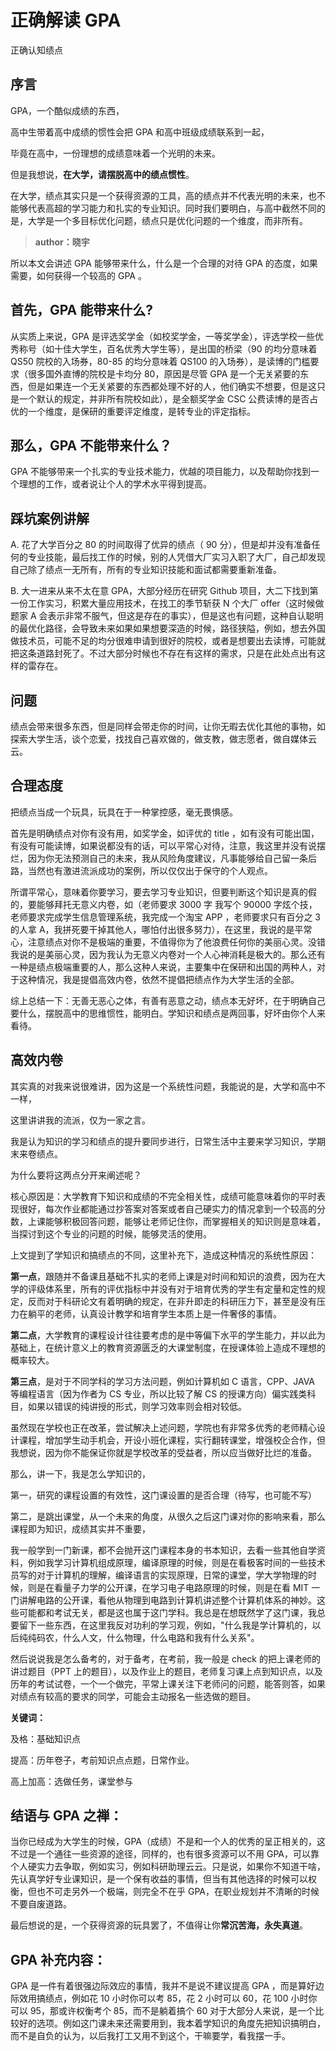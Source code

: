 # 正确解读 GPA

正确认知绩点

## 序言

GPA，一个酷似成绩的东西，

高中生带着高中成绩的惯性会把 GPA 和高中班级成绩联系到一起，

毕竟在高中，一份理想的成绩意味着一个光明的未来。

但是我想说，<strong>在大学，请摆脱高中的绩点惯性</strong>。

在大学，绩点其实只是一个获得资源的工具，高的绩点并不代表光明的未来，也不能够代表高超的学习能力和扎实的专业知识。同时我们要明白，与高中截然不同的是，大学是一个多目标优化问题，绩点只是优化问题的一个维度，而非所有。

> <strong>author：晓宇</strong>

所以本文会讲述 GPA 能够带来什么，什么是一个合理的对待 GPA 的态度，如果需要，如何获得一个较高的 GPA 。

## 首先，GPA 能带来什么?

从实质上来说，GPA 是评选奖学金（如校奖学金，一等奖学金），评选学校一些优秀称号（如十佳大学生，百名优秀大学生等），是出国的桥梁（90 的均分意味着 QS50 院校的入场券，80-85 的均分意味着 QS100 的入场券），是读博的门槛要求（很多国外直博的院校是卡均分 80，原因是尽管 GPA 是一个无关紧要的东西，但是如果连一个无关紧要的东西都处理不好的人，他们确实不想要，但是这只是一个默认的规定，并非所有院校如此），是全额奖学金 CSC 公费读博的是否占优的一个维度，是保研的重要评定维度，是转专业的评定指标。

## 那么，GPA 不能带来什么？

GPA 不能够带来一个扎实的专业技术能力，优越的项目能力，以及帮助你找到一个理想的工作，或者说让个人的学术水平得到提高。

## 踩坑案例讲解

A. 花了大学百分之 80 的时间取得了优异的绩点（ 90 分），但是却并没有准备任何的专业技能，最后找工作的时候，别的人凭借大厂实习入职了大厂，自己却发现自己除了绩点一无所有，所有的专业知识技能和面试都需要重新准备。

B. 大一进来从来不太在意 GPA，大部分经历在研究 Github 项目，大二下找到第一份工作实习，积累大量应用技术，在找工的季节斩获 N 个大厂 offer（这时候做题家 A 会表示非常不服气，但这是存在的事实），但是这也有问题，这种自认聪明的最优化路径，会导致未来如果如果想要深造的时候，路径狭隘，例如，想去外国做技术员，可能不足的均分很难申请到很好的院校，或者是想要出去读博，可能就把这条道路封死了。不过大部分时候也不存在有这样的需求，只是在此处点出有这样的雷存在。

## 问题

绩点会带来很多东西，但是同样会带走你的时间，让你无暇去优化其他的事物，如 探索大学生活，谈个恋爱，找找自己喜欢做的，做支教，做志愿者，做自媒体云云。

## 合理态度

把绩点当成一个玩具，玩具在于一种掌控感，毫无畏惧感。

首先是明确绩点对你有没有用，如奖学金，如评优的 title ，如有没有可能出国，有没有可能读博，如果说都没有的话，可以平常心对待，注意，我这里并没有说摆烂，因为你无法预测自己的未来，我从风险角度建议，凡事能够给自己留一条后路，当然也有激进流派成功的案例，所以仅仅出于保守的个人观点。

所谓平常心，意味着你要学习，要去学习专业知识，但要判断这个知识是真的假的，要能够拜托无意义内卷，如（老师要求 3000 字 我写个 90000 字炫个技， 老师要求完成学生信息管理系统，我完成一个淘宝 APP ，老师要求只有百分之 3 的人拿 A，我拼死要干掉其他人，哪怕付出很多努力），在这里，我说的是平常心，注意绩点对你不是极端的重要，不值得你为了他浪费任何你的美丽心灵。没错我说的是美丽心灵，因为我认为无意义内卷对一个人心神消耗是极大的。那么还有一种是绩点极端重要的人，那么这种人来说，主要集中在保研和出国的两种人，对于这种情况，我是提倡高效内卷，依然不提倡把绩点作为大学生活的全部。

综上总结一下：无善无恶心之体，有善有恶意之动，绩点本无好坏，在于明确自己要什么，摆脱高中的思维惯性，能明白。学知识和绩点是两回事，好坏由你个人来看待。

## 高效内卷

其实真的对我来说很难讲，因为这是一个系统性问题，我能说的是，大学和高中不一样，

这里讲讲我的流派，仅为一家之言。

我是认为知识的学习和绩点的提升要同步进行，日常生活中主要来学习知识，学期末来卷绩点。

为什么要将这两点分开来阐述呢？

核心原因是：大学教育下知识和成绩的不完全相关性，成绩可能意味着你的平时表现很好，每次作业都能通过抄答案对答案或者自己硬实力的情况拿到一个较高的分数，上课能够积极回答问题，能够让老师记住你，而掌握相关的知识则是意味着，当探讨到这个专业的问题的时候，能够灵活的使用。

上文提到了学知识和搞绩点的不同，这里补充下，造成这种情况的系统性原因：

**第一点**，跟随并不备课且基础不扎实的老师上课是对时间和知识的浪费，因为在大学的评级体系里，所有的评优指标中并没有对于培育优秀的学生有定量和定性的规定，反而对于科研论文有着明确的规定，在非升即走的科研压力下，甚至是没有压力在躺平的老师，认真设计教学和培育学生本质上是一件奢侈的事情。

**第二点**，大学教育的课程设计往往要考虑的是中等偏下水平的学生能力，并以此为基础上，在统计意义上的教育资源匮乏的大课堂制度，在授课体验上造成不理想的概率较大。

**第三点**，是对于不同学科的学习方法问题，例如计算机如 C 语言，CPP、JAVA 等编程语言（因为作者为 CS 专业，所以比较了解 CS 的授课方向）偏实践类科目，如果以错误的纯讲授的形式，则学习效率则会相对较低。

虽然现在学校也正在改革，尝试解决上述问题，学院也有非常多优秀的老师精心设计课程，增加学生动手机会，开设小班化课程，实行翻转课堂，增强校企合作，但我想说，因为你不能保证你就是学校改革的受益者，所以应当做好比烂的准备。

那么，讲一下，我是怎么学知识的，

第一，研究的课程设置的有效性，这门课设置的是否合理（待写，也可能不写）

第二，是跳出课堂，从一个未来的角度，从很久之后这门课对你的影响来看，那么课程即为知识，成绩其实并不重要，

我一般学到一门新课，都不会抛开这门课程本身的书本知识，去看一些其他自学资料，例如我学习计算机组成原理，编译原理的时候，则是在看极客时间的一些技术员写的对于计算机的理解，编译语言的实现原理，日常的课堂，学大学物理的时候，则是在看量子力学的公开课，在学习电子电路原理的时候，则是在看 MIT 一门讲解电路的公开课，看他从物理到电路到计算机讲述整个计算机体系的神妙。这些可能都和考试无关，都是这也属于这门学科。我总是在想既然学了这门课，我总要留下一些东西，在这里我反对功利的学习观，例如，"什么我是学计算机的，以后纯纯码农，什么人文，什么物理，什么电路和我有什么关系"。

然后说说我是怎么备考的，对于备考，在考前，我一般是 check 的把上课老师的讲过题目（PPT 上的题目），以及作业上的题目，老师复习课上点到知识点，以及历年的考试试卷，一个一个做完，平常上课关注下老师问的问题，能答则答，如果对绩点有较高的要求的同学，可能会主动报名一些选做的题目。

**关键词：**

及格：基础知识点

提高：历年卷子，考前知识点点题，日常作业。

高上加高：选做任务，课堂参与

## 结语与 GPA 之禅：

当你已经成为大学生的时候，GPA（成绩）不是和一个人的优秀的呈正相关的，这不过是一个通往一些资源的途径，同样的，也有很多资源可以不用 GPA，可以靠个人硬实力去争取，例如实习，例如科研助理云云。只是说，如果你不知道干啥，先认真学好专业课知识，是一个保有收益的事情，但当有其他选择的时候可以权衡，但也不可走另外一个极端，则完全不在乎 GPA，在职业规划并不清晰的时候不要自废道路。

最后想说的是，一个获得资源的玩具罢了，不值得让你<strong>常沉苦海，永失真道</strong>。

## GPA 补充内容：

GPA 是一件有着很强边际效应的事情，我并不是说不建议提高 GPA ，而是算好边际效用搞绩点，例如花 10 小时你可以考 85，花 2 小时可以 60，花 100 小时你可以 95，那或许权衡考个 85，而不是躺着搞个 60 对于大部分人来说，是一个比较好的选项。例如这门课未来还需要用到，我本着学知识的角度先把知识搞明白，而不是自负的认为，以后我打工又用不到这个，干嘛要学，看我摆一手。
